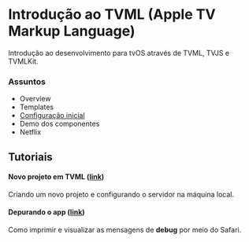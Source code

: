 # Introdução ao TVML (Apple TV Markup Language)
Introdução ao desenvolvimento para tvOS através de TVML, TVJS e TVMLKit.

### Assuntos
- Overview
- Templates
- [Configuração inicial](tutorial/INITIAL_SETUP.md)
- Demo dos componentes
- Netflix

## Tutoriais
#### Novo projeto em TVML ([link](tutorial/INITIAL_SETUP.md))
Criando um novo projeto e configurando o servidor na máquina local.

#### Depurando o app ([link](tutorial/DEBUGGING.md))
Como imprimir e visualizar as mensagens de **debug** por meio do Safari.
